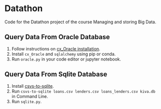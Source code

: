 # Datathon
Code for the Datathon project of the course Managing and storing Big Data.

## Query Data From Oracle Database
1. Follow instructions on [cx_Oracle installation](https://cx-oracle.readthedocs.io/en/latest/user_guide/installation.html).
2. Install `cx_Oracle` and `sqlalchemy` using pip or conda.
3. Run `oracle.py` in your code editor or jupyter notebook. 

## Query Data From Sqlite Database
1. Install [csvs-to-sqlite](https://github.com/simonw/csvs-to-sqlite).
2. Run `csvs-to-sqlite loans.csv lenders.csv loans_lenders.csv kiva.db` in Command Line.
3. Run `sqlite.py`.
